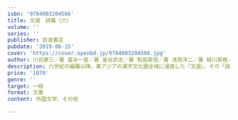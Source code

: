 ```yaml
---
isbn: '9784003204566'
title: 文選　詩篇（六）
volume: ''
series: ''
publisher: 岩波書店
pubdate: '2019-06-15'
cover: 'https://cover.openbd.jp/9784003204566.jpg'
author: 川合康三／著 富永一登／著 釜谷武志／著 和田英信／著 浅見洋二／著 緑川英樹／著
description: 六世紀の編纂以降，東アジアの漢字文化圏全域に浸透した『文選』．その「詩篇」全訳注が全六冊で完結．編者・昭明太子の｢序｣も収載
price: '1070'
genre: ''
target: 一般
format: 文庫
content: 外国文学、その他

---
```

